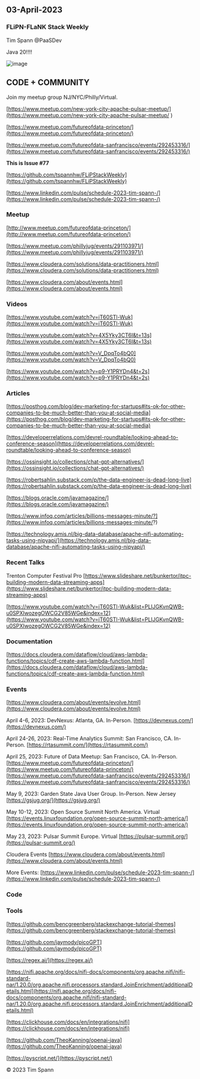 ## 03-April-2023

### FLiPN-FLaNK Stack Weekly

Tim Spann @PaaSDev

Java 20!!!!


![image](https://user-images.githubusercontent.com/18673814/228299474-9e9173b8-e4f9-4915-9977-67b00a7f9bd8.png)


## CODE + COMMUNITY


Join my meetup group NJ/NYC/Philly/Virtual. 

[https://www.meetup.com/new-york-city-apache-pulsar-meetup/](https://www.meetup.com/new-york-city-apache-pulsar-meetup/
)

[https://www.meetup.com/futureofdata-princeton/](https://www.meetup.com/futureofdata-princeton/)

[https://www.meetup.com/futureofdata-sanfrancisco/events/292453316/](https://www.meetup.com/futureofdata-sanfrancisco/events/292453316/)


**This is Issue #77**

[https://github.com/tspannhw/FLiPStackWeekly](https://github.com/tspannhw/FLiPStackWeekly)

[https://www.linkedin.com/pulse/schedule-2023-tim-spann-/](https://www.linkedin.com/pulse/schedule-2023-tim-spann-/)




### Meetup

[http://www.meetup.com/futureofdata-princeton/](http://www.meetup.com/futureofdata-princeton/)

[https://www.meetup.com/phillyjug/events/291103971/](https://www.meetup.com/phillyjug/events/291103971/)



[https://www.cloudera.com/solutions/data-practitioners.html](https://www.cloudera.com/solutions/data-practitioners.html)

[https://www.cloudera.com/about/events.html](https://www.cloudera.com/about/events.html)


### Videos

[https://www.youtube.com/watch?v=iT60STl-Wuk](https://www.youtube.com/watch?v=iT60STl-Wuk)

[https://www.youtube.com/watch?v=4X5Yky3CT6I&t=13s](https://www.youtube.com/watch?v=4X5Yky3CT6I&t=13s)

[https://www.youtube.com/watch?v=V_DpqTo4bQ0](https://www.youtube.com/watch?v=V_DpqTo4bQ0)

[https://www.youtube.com/watch?v=p9-Y1PRYDn4&t=2s](https://www.youtube.com/watch?v=p9-Y1PRYDn4&t=2s)



### Articles

[https://posthog.com/blog/dev-marketing-for-startups#its-ok-for-other-companies-to-be-much-better-than-you-at-social-media](https://posthog.com/blog/dev-marketing-for-startups#its-ok-for-other-companies-to-be-much-better-than-you-at-social-media)

[https://developerrelations.com/devrel-roundtable/looking-ahead-to-conference-season](https://developerrelations.com/devrel-roundtable/looking-ahead-to-conference-season)

[https://ossinsight.io/collections/chat-gpt-alternatives/](https://ossinsight.io/collections/chat-gpt-alternatives/)

[https://robertsahlin.substack.com/p/the-data-engineer-is-dead-long-live](https://robertsahlin.substack.com/p/the-data-engineer-is-dead-long-live)

[https://blogs.oracle.com/javamagazine/](https://blogs.oracle.com/javamagazine/)

[https://www.infoq.com/articles/billions-messages-minute/?](https://www.infoq.com/articles/billions-messages-minute/?)

[https://technology.amis.nl/big-data-database/apache-nifi-automating-tasks-using-nipyapi/](https://technology.amis.nl/big-data-database/apache-nifi-automating-tasks-using-nipyapi/)


### Recent Talks


Trenton Computer Festival Pro
[https://www.slideshare.net/bunkertor/itpc-building-modern-data-streaming-apps](https://www.slideshare.net/bunkertor/itpc-building-modern-data-streaming-apps)

[https://www.youtube.com/watch?v=iT60STl-Wuk&list=PLIJGKvnQWB-u0SPXIwozegOWCG2V85WGe&index=12](https://www.youtube.com/watch?v=iT60STl-Wuk&list=PLIJGKvnQWB-u0SPXIwozegOWCG2V85WGe&index=12)



### Documentation

[https://docs.cloudera.com/dataflow/cloud/aws-lambda-functions/topics/cdf-create-aws-lambda-function.html](https://docs.cloudera.com/dataflow/cloud/aws-lambda-functions/topics/cdf-create-aws-lambda-function.html)


### Events


[https://www.cloudera.com/about/events/evolve.html](https://www.cloudera.com/about/events/evolve.html)

April 4-6, 2023: DevNexus: Atlanta, GA. In-Person.
[https://devnexus.com/](https://devnexus.com/)

April 24-26, 2023: Real-Time Analytics Summit:  San Francisco, CA. In-Person.
[https://rtasummit.com/](https://rtasummit.com/)

April 25, 2023:   Future of Data Meetup:   San Francisco, CA. In-Person.
[https://www.meetup.com/futureofdata-princeton/](https://www.meetup.com/futureofdata-princeton/)
[https://www.meetup.com/futureofdata-sanfrancisco/events/292453316/](https://www.meetup.com/futureofdata-sanfrancisco/events/292453316/)

May 9, 2023:   Garden State Java User Group.   In-Person.   New Jersey
[https://gsjug.org/](https://gsjug.org/)

May 10-12, 2023:  Open Source Summit North America.   Virtual
[https://events.linuxfoundation.org/open-source-summit-north-america/](https://events.linuxfoundation.org/open-source-summit-north-america/)

May 23, 2023:  Pulsar Summit Europe. Virtual
[https://pulsar-summit.org/](https://pulsar-summit.org/)

Cloudera Events
[https://www.cloudera.com/about/events.html](https://www.cloudera.com/about/events.html)

More Events:
[https://www.linkedin.com/pulse/schedule-2023-tim-spann-/](https://www.linkedin.com/pulse/schedule-2023-tim-spann-/)




### Code



### Tools

[https://github.com/bencgreenberg/stackexchange-tutorial-themes](https://github.com/bencgreenberg/stackexchange-tutorial-themes)

[https://github.com/jaymody/picoGPT](https://github.com/jaymody/picoGPT)

[https://regex.ai/](https://regex.ai/)

[https://nifi.apache.org/docs/nifi-docs/components/org.apache.nifi/nifi-standard-nar/1.20.0/org.apache.nifi.processors.standard.JoinEnrichment/additionalDetails.html](https://nifi.apache.org/docs/nifi-docs/components/org.apache.nifi/nifi-standard-nar/1.20.0/org.apache.nifi.processors.standard.JoinEnrichment/additionalDetails.html)

[https://clickhouse.com/docs/en/integrations/nifi](https://clickhouse.com/docs/en/integrations/nifi)

[https://github.com/TheoKanning/openai-java](https://github.com/TheoKanning/openai-java)

[https://pyscript.net/](https://pyscript.net/)


&copy; 2023 Tim Spann

